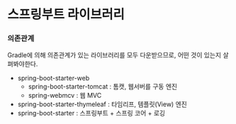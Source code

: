 # 스프링부트 라이브러리

### 의존관계

Gradle에 의해 의존관계가 있는 라이브러리를 모두 다운받으므로, 어떤 것이 있는지 살펴봐야한다.

- spring-boot-starter-web
  - spring-boot-starter-tomcat : 톰캣, 웹서버를 구동 엔진
  - spring-webmcv : 웹 MVC
- spring-boot-starter-thymeleaf : 타임리프, 템플릿(View) 엔진
- spring-boot-starter : 스프링부트 + 스프링 코어 + 로깅
